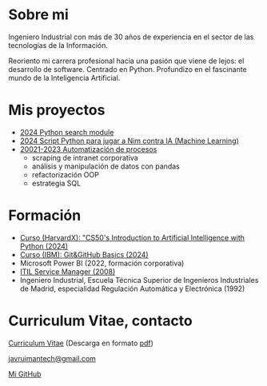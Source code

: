 <link rel="stylesheet" href="css/styles.css">

# Sobre mi

Ingeniero Industrial con más de 30 años de experiencia en el sector de las tecnologías de la Información.

Reoriento mi carrera profesional hacia una pasión que viene de lejos: el desarrollo de software. Centrado en Python. Profundizo en el fascinante mundo de la Inteligencia Artificial.


# Mis proyectos
- [2024 Python search module](https://search-module.readthedocs.io/en/latest/index.html)
- [2024 Script Python para jugar a Nim contra IA (Machine Learning)](nim.md)
- [20021-2023 Automatización de procesos](2021-2023_Automatizaciones.md)
  - scraping de intranet corporativa
  - análisis y manipulación de datos con pandas
  - refactorización OOP
  - estrategia SQL


# Formación

- [Curso (HarvardX): "CS50's Introduction to Artificial Intelligence with Python (2024)](formacion_CS50AI.md)
- [Curso (IBM): Git&GitHub Basics (2024)](formacion_IBM.md)
- Microsoft Power BI (2022, formación corporativa)
- [ITIL Service Manager (2008)](ITIL_SM)
- Ingeniero Industrial, Escuela Técnica Superior de Ingenieros Industriales de Madrid, especialidad Regulación Automática y Electrónica (1992)

# Curriculum Vitae, contacto

[Curriculum Vitae](cv.md) (Descarga en formato [pdf](CV.pdf))

[javruimantech@gmail.com](mailto:javruimantech@gmail.com)

[Mi GitHub](https://github.com/javrui)
